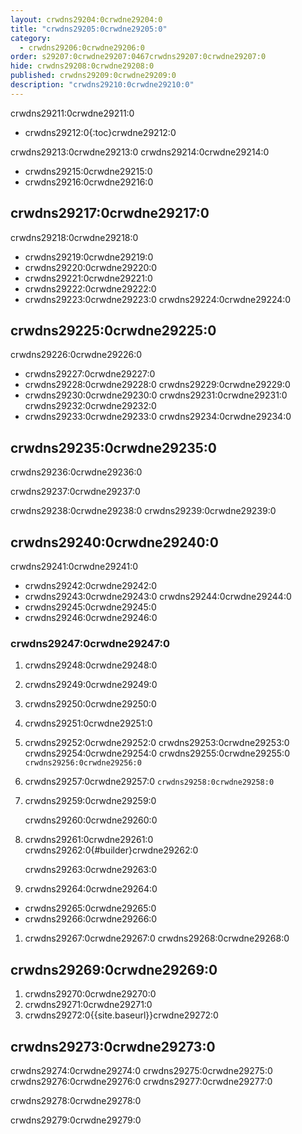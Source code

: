 ```yaml
---
layout: crwdns29204:0crwdne29204:0
title: "crwdns29205:0crwdne29205:0"
category:
  - crwdns29206:0crwdne29206:0
order: s29207:0crwdne29207:0467crwdns29207:0crwdne29207:0
hide: crwdns29208:0crwdne29208:0
published: crwdns29209:0crwdne29209:0
description: "crwdns29210:0crwdne29210:0"
---
```

crwdns29211:0crwdne29211:0

- crwdns29212:0{:toc}crwdne29212:0

crwdns29213:0crwdne29213:0 crwdns29214:0crwdne29214:0

- crwdns29215:0crwdne29215:0
- crwdns29216:0crwdne29216:0 

## crwdns29217:0crwdne29217:0

crwdns29218:0crwdne29218:0

- crwdns29219:0crwdne29219:0
- crwdns29220:0crwdne29220:0
- crwdns29221:0crwdne29221:0
- crwdns29222:0crwdne29222:0
- crwdns29223:0crwdne29223:0 crwdns29224:0crwdne29224:0

## crwdns29225:0crwdne29225:0

crwdns29226:0crwdne29226:0

- crwdns29227:0crwdne29227:0
- crwdns29228:0crwdne29228:0 crwdns29229:0crwdne29229:0
- crwdns29230:0crwdne29230:0 crwdns29231:0crwdne29231:0 crwdns29232:0crwdne29232:0
- crwdns29233:0crwdne29233:0 crwdns29234:0crwdne29234:0

<!--- Check whether the ACL needs to be more open so the services/build can download build images -->

## crwdns29235:0crwdne29235:0

crwdns29236:0crwdne29236:0

crwdns29237:0crwdne29237:0

crwdns29238:0crwdne29238:0 crwdns29239:0crwdne29239:0

## crwdns29240:0crwdne29240:0

crwdns29241:0crwdne29241:0

- crwdns29242:0crwdne29242:0
- crwdns29243:0crwdne29243:0 crwdns29244:0crwdne29244:0
- crwdns29245:0crwdne29245:0
- crwdns29246:0crwdne29246:0

### crwdns29247:0crwdne29247:0

1. crwdns29248:0crwdne29248:0
2. crwdns29249:0crwdne29249:0
3. crwdns29250:0crwdne29250:0
4. crwdns29251:0crwdne29251:0
5. crwdns29252:0crwdne29252:0 crwdns29253:0crwdne29253:0 crwdns29254:0crwdne29254:0 crwdns29255:0crwdne29255:0 ```crwdns29256:0crwdne29256:0```
6. crwdns29257:0crwdne29257:0 ```crwdns29258:0crwdne29258:0```
7. crwdns29259:0crwdne29259:0
    
    crwdns29260:0crwdne29260:0

8. crwdns29261:0crwdne29261:0 crwdns29262:0{#builder}crwdne29262:0
    
    crwdns29263:0crwdne29263:0

9. crwdns29264:0crwdne29264:0

- crwdns29265:0crwdne29265:0
- crwdns29266:0crwdne29266:0

1. crwdns29267:0crwdne29267:0 crwdns29268:0crwdne29268:0

## crwdns29269:0crwdne29269:0

1. crwdns29270:0crwdne29270:0 
2. crwdns29271:0crwdne29271:0
3. crwdns29272:0{{site.baseurl}}crwdne29272:0

## crwdns29273:0crwdne29273:0

crwdns29274:0crwdne29274:0 crwdns29275:0crwdne29275:0 crwdns29276:0crwdne29276:0 crwdns29277:0crwdne29277:0

crwdns29278:0crwdne29278:0

crwdns29279:0crwdne29279:0